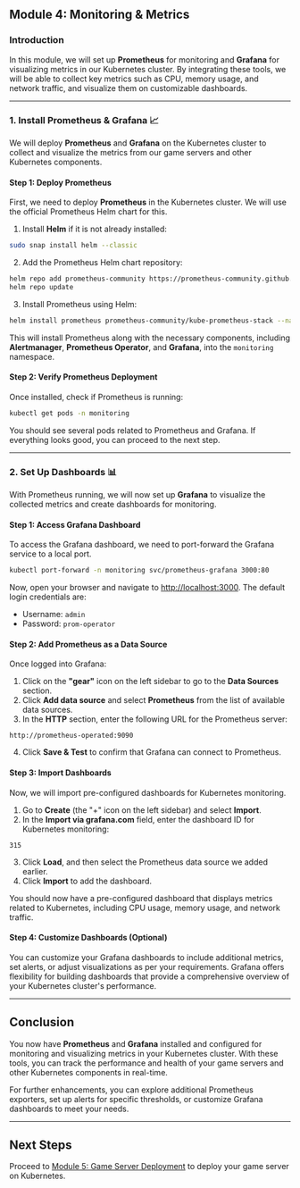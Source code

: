 ## Module 4: Monitoring & Metrics

### Introduction

In this module, we will set up **Prometheus** for monitoring and **Grafana** for visualizing metrics in our Kubernetes cluster. By integrating these tools, we will be able to collect key metrics such as CPU, memory usage, and network traffic, and visualize them on customizable dashboards.

---

### 1. Install Prometheus & Grafana 📈

We will deploy **Prometheus** and **Grafana** on the Kubernetes cluster to collect and visualize the metrics from our game servers and other Kubernetes components.

#### Step 1: Deploy Prometheus

First, we need to deploy **Prometheus** in the Kubernetes cluster. We will use the official Prometheus Helm chart for this.

1. Install **Helm** if it is not already installed:

```bash
sudo snap install helm --classic
```

2. Add the Prometheus Helm chart repository:

```bash
helm repo add prometheus-community https://prometheus-community.github.io/helm-charts
helm repo update
```

3. Install Prometheus using Helm:

```bash
helm install prometheus prometheus-community/kube-prometheus-stack --namespace monitoring --create-namespace
```

This will install Prometheus along with the necessary components, including **Alertmanager**, **Prometheus Operator**, and **Grafana**, into the `monitoring` namespace.

#### Step 2: Verify Prometheus Deployment

Once installed, check if Prometheus is running:

```bash
kubectl get pods -n monitoring
```

You should see several pods related to Prometheus and Grafana. If everything looks good, you can proceed to the next step.

---

### 2. Set Up Dashboards 📊

With Prometheus running, we will now set up **Grafana** to visualize the collected metrics and create dashboards for monitoring.

#### Step 1: Access Grafana Dashboard

To access the Grafana dashboard, we need to port-forward the Grafana service to a local port.

```bash
kubectl port-forward -n monitoring svc/prometheus-grafana 3000:80
```

Now, open your browser and navigate to [http://localhost:3000](http://localhost:3000). The default login credentials are:

- Username: `admin`
- Password: `prom-operator`

#### Step 2: Add Prometheus as a Data Source

Once logged into Grafana:

1. Click on the **"gear"** icon on the left sidebar to go to the **Data Sources** section.
2. Click **Add data source** and select **Prometheus** from the list of available data sources.
3. In the **HTTP** section, enter the following URL for the Prometheus server:

```
http://prometheus-operated:9090
```

4. Click **Save & Test** to confirm that Grafana can connect to Prometheus.

#### Step 3: Import Dashboards

Now, we will import pre-configured dashboards for Kubernetes monitoring.

1. Go to **Create** (the "+" icon on the left sidebar) and select **Import**.
2. In the **Import via grafana.com** field, enter the dashboard ID for Kubernetes monitoring:

```
315
```

3. Click **Load**, and then select the Prometheus data source we added earlier.
4. Click **Import** to add the dashboard.

You should now have a pre-configured dashboard that displays metrics related to Kubernetes, including CPU usage, memory usage, and network traffic.

#### Step 4: Customize Dashboards (Optional)

You can customize your Grafana dashboards to include additional metrics, set alerts, or adjust visualizations as per your requirements. Grafana offers flexibility for building dashboards that provide a comprehensive overview of your Kubernetes cluster's performance.

---

## Conclusion

You now have **Prometheus** and **Grafana** installed and configured for monitoring and visualizing metrics in your Kubernetes cluster. With these tools, you can track the performance and health of your game servers and other Kubernetes components in real-time.

For further enhancements, you can explore additional Prometheus exporters, set up alerts for specific thresholds, or customize Grafana dashboards to meet your needs.

---

## Next Steps

Proceed to [Module 5: Game Server Deployment](#module-5-game-server-deployment) to deploy your game server on Kubernetes.

